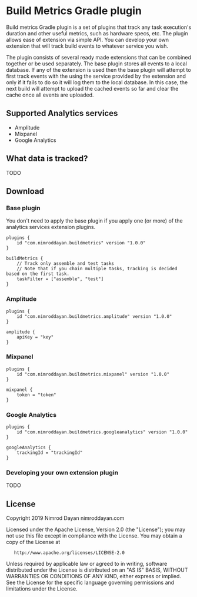# Build Metrics Gradle plugin

Build metrics Gradle plugin is a set of plugins that track any task execution's duration and other useful 
metrics, such as hardware specs, etc. The plugin allows ease of extension via simple API. You can develop your own
extension that will track build events to whatever service you wish. 

The plugin consists of several ready made extensions that can be combined together or be used separately. 
The base plugin stores all events to a local database. If any of the extension is used then the base plugin 
will attempt to first track events with the using the service provided by the extension 
and only if it fails to do so it will log them to the local database. 
In this case, the next build will attempt to upload 
the cached events so far and clear the cache once all events are uploaded.

## Supported Analytics services

* Amplitude
* Mixpanel
* Google Analytics

## What data is tracked?

TODO

## Download

### Base plugin

You don't need to apply the base plugin if you apply one (or more) of the analytics services extension plugins.
 
```Gradle
plugins {
    id "com.nimroddayan.buildmetrics" version "1.0.0"
}

buildMetrics {
    // Track only assemble and test tasks
    // Note that if you chain multiple tasks, tracking is decided based on the first task.
    taskFilter = ["assemble", "test"]
}

``` 

### Amplitude
 
```Gradle
plugins {
    id "com.nimroddayan.buildmetrics.amplitude" version "1.0.0"
}

amplitude {
    apiKey = "key"
}

``` 

### Mixpanel
 
```Gradle
plugins {
    id "com.nimroddayan.buildmetrics.mixpanel" version "1.0.0"
}

mixpanel {
    token = "token"
}

``` 

### Google Analytics
 
```Gradle
plugins {
    id "com.nimroddayan.buildmetrics.googleanalytics" version "1.0.0"
}

googleAnalytics {
    trackingId = "trackingId"
}
``` 

### Developing your own extension plugin

TODO


## License

Copyright 2019 Nimrod Dayan nimroddayan.com

   Licensed under the Apache License, Version 2.0 (the "License");
   you may not use this file except in compliance with the License.
   You may obtain a copy of the License at

       http://www.apache.org/licenses/LICENSE-2.0

   Unless required by applicable law or agreed to in writing, software
   distributed under the License is distributed on an "AS IS" BASIS,
   WITHOUT WARRANTIES OR CONDITIONS OF ANY KIND, either express or implied.
   See the License for the specific language governing permissions and
   limitations under the License.
